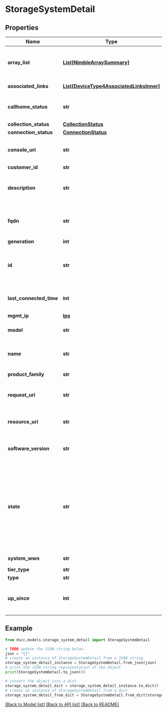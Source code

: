 # StorageSystemDetail


## Properties

Name | Type | Description | Notes
------------ | ------------- | ------------- | -------------
**array_list** | [**List[NimbleArraySummary]**](NimbleArraySummary.md) | The list of Nimble arrays part of this system. | [optional] 
**associated_links** | [**List[DeviceType4AssociatedLinksInner]**](DeviceType4AssociatedLinksInner.md) | Associated Links Details | [optional] 
**callhome_status** | **str** | Device Call-home connectivity status | [optional] 
**collection_status** | [**CollectionStatus**](CollectionStatus.md) |  | [optional] 
**connection_status** | [**ConnectionStatus**](ConnectionStatus.md) |  | [optional] 
**console_uri** | **str** | consoleUri for detailed storage object | [optional] 
**customer_id** | **str** | customerId | [optional] 
**description** | **str** | A brief description of the storage system. | [optional] 
**fqdn** | **str** | Fully qualified domain name of the system | [optional] 
**generation** | **int** | generation | [optional] 
**id** | **str** | UUID string uniquely identifying the storage system object. | [optional] 
**last_connected_time** | **int** | Last time when the system was connected | [optional] 
**mgmt_ip** | [**Ips**](Ips.md) |  | [optional] 
**model** | **str** | Model of the storage system | [optional] 
**name** | **str** | A name to identify the storage system. | [optional] 
**product_family** | **str** | Storage device type | [optional] 
**request_uri** | **str** | requestUri for detailed storage object | [optional] 
**resource_uri** | **str** | resourceUri for detailed storage object | [optional] 
**software_version** | **str** | Software version of the storage system | [optional] 
**state** | **str** | For deviceType1 State derived from ports, enclosure, disk and node state for deviceType2 state is state reported by deviceType2 array | [optional] 
**system_wwn** | **str** | WWN of the array | [optional] 
**tier_type** | **str** | StorageTier. | [optional] 
**type** | **str** | type | [optional] 
**up_since** | **int** | The time that the system has been up since | [optional] 

## Example

```python
from dscc.models.storage_system_detail import StorageSystemDetail

# TODO update the JSON string below
json = "{}"
# create an instance of StorageSystemDetail from a JSON string
storage_system_detail_instance = StorageSystemDetail.from_json(json)
# print the JSON string representation of the object
print(StorageSystemDetail.to_json())

# convert the object into a dict
storage_system_detail_dict = storage_system_detail_instance.to_dict()
# create an instance of StorageSystemDetail from a dict
storage_system_detail_from_dict = StorageSystemDetail.from_dict(storage_system_detail_dict)
```
[[Back to Model list]](../README.md#documentation-for-models) [[Back to API list]](../README.md#documentation-for-api-endpoints) [[Back to README]](../README.md)


